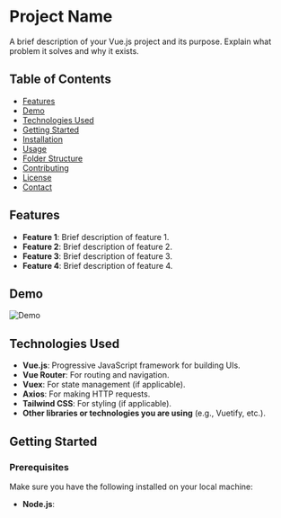 # Project Name

A brief description of your Vue.js project and its purpose. Explain what problem it solves and why it exists.

## Table of Contents

- [Features](#features)
- [Demo](#demo)
- [Technologies Used](#technologies-used)
- [Getting Started](#getting-started)
- [Installation](#installation)
- [Usage](#usage)
- [Folder Structure](#folder-structure)
- [Contributing](#contributing)
- [License](#license)
- [Contact](#contact)

## Features

- **Feature 1**: Brief description of feature 1.
- **Feature 2**: Brief description of feature 2.
- **Feature 3**: Brief description of feature 3.
- **Feature 4**: Brief description of feature 4.

## Demo

![Demo](link-to-your-demo-screenshot-or-gif)

## Technologies Used

- **Vue.js**: Progressive JavaScript framework for building UIs.
- **Vue Router**: For routing and navigation.
- **Vuex**: For state management (if applicable).
- **Axios**: For making HTTP requests.
- **Tailwind CSS**: For styling (if applicable).
- **Other libraries or technologies you are using** (e.g., Vuetify, etc.).

## Getting Started

### Prerequisites

Make sure you have the following installed on your local machine:

- **Node.js**:
